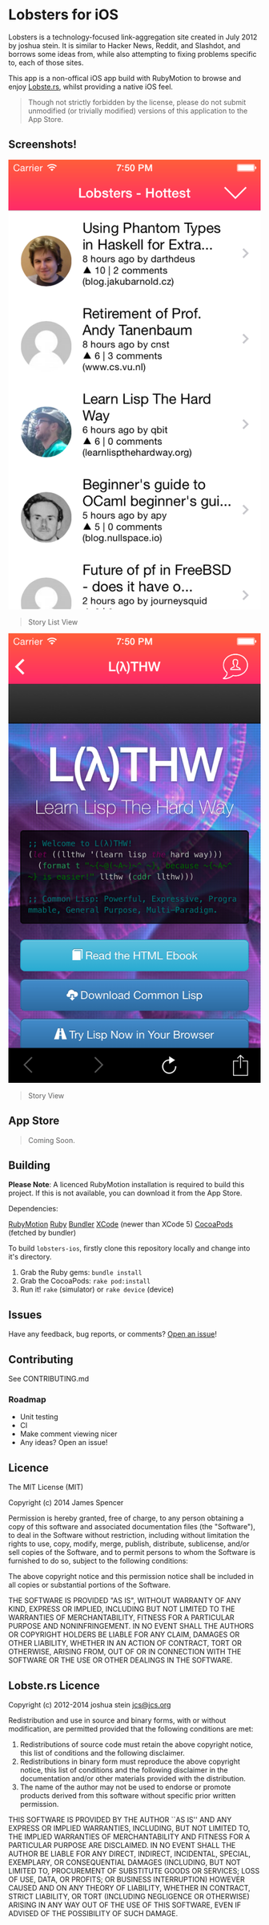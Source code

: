 # Lobsters for iOS

Lobsters is a technology-focused link-aggregation site created in July 2012 by joshua stein. It is similar to Hacker News, Reddit, and Slashdot, and borrows some ideas from, while also attempting to fixing problems specific to, each of those sites.

This app is a non-offical iOS app build with RubyMotion to browse and enjoy [Lobste.rs](http://lobste.rs), whilst providing a native iOS feel.

>Though not strictly forbidden by the license, please do not submit unmodified (or trivially modified) versions of this application to the App Store.

## Screenshots!

![story list view](screens/one.png)
>Story List View

![story view](screens/two.png)
>Story View

## App Store

>Coming Soon.

## Building

__Please Note__: A licenced RubyMotion installation is required to build this project. If this is not available, you can download it from the App Store.

Dependencies:

[RubyMotion](http://www.rubymotion.com/)
[Ruby](https://www.ruby-lang.org/en/)
[Bundler](http://bundler.io/)
[XCode](https://developer.apple.com/xcode/) (newer than XCode 5)
[CocoaPods](http://cocoapods.org/) (fetched by bundler)

To build `lobsters-ios`, firstly clone this repository locally and change into it's directory.

1. Grab the Ruby gems: `bundle install`
2. Grab the CocoaPods: `rake pod:install`
3. Run it! `rake` (simulator) or `rake device` (device)

## Issues

Have any feedback, bug reports, or comments? [Open an issue](https://github.com/JamesS237/lobsters-ios/issues)!

## Contributing

See CONTRIBUTING.md

### Roadmap
- Unit testing
- CI
- Make comment viewing nicer
- Any ideas? Open an issue!

## Licence

The MIT License (MIT)

Copyright (c) 2014 James Spencer

Permission is hereby granted, free of charge, to any person obtaining a copy
of this software and associated documentation files (the "Software"), to deal
in the Software without restriction, including without limitation the rights
to use, copy, modify, merge, publish, distribute, sublicense, and/or sell
copies of the Software, and to permit persons to whom the Software is
furnished to do so, subject to the following conditions:

The above copyright notice and this permission notice shall be included in
all copies or substantial portions of the Software.

THE SOFTWARE IS PROVIDED "AS IS", WITHOUT WARRANTY OF ANY KIND, EXPRESS OR
IMPLIED, INCLUDING BUT NOT LIMITED TO THE WARRANTIES OF MERCHANTABILITY,
FITNESS FOR A PARTICULAR PURPOSE AND NONINFRINGEMENT. IN NO EVENT SHALL THE
AUTHORS OR COPYRIGHT HOLDERS BE LIABLE FOR ANY CLAIM, DAMAGES OR OTHER
LIABILITY, WHETHER IN AN ACTION OF CONTRACT, TORT OR OTHERWISE, ARISING FROM,
OUT OF OR IN CONNECTION WITH THE SOFTWARE OR THE USE OR OTHER DEALINGS IN
THE SOFTWARE.

## Lobste.rs Licence

Copyright (c) 2012-2014 joshua stein <jcs@jcs.org>

Redistribution and use in source and binary forms, with or without
modification, are permitted provided that the following conditions
are met:

1. Redistributions of source code must retain the above copyright
   notice, this list of conditions and the following disclaimer.
2. Redistributions in binary form must reproduce the above copyright
   notice, this list of conditions and the following disclaimer in the
   documentation and/or other materials provided with the distribution.
3. The name of the author may not be used to endorse or promote products
   derived from this software without specific prior written permission.

THIS SOFTWARE IS PROVIDED BY THE AUTHOR ``AS IS'' AND ANY EXPRESS OR
IMPLIED WARRANTIES, INCLUDING, BUT NOT LIMITED TO, THE IMPLIED WARRANTIES
OF MERCHANTABILITY AND FITNESS FOR A PARTICULAR PURPOSE ARE DISCLAIMED.
IN NO EVENT SHALL THE AUTHOR BE LIABLE FOR ANY DIRECT, INDIRECT,
INCIDENTAL, SPECIAL, EXEMPLARY, OR CONSEQUENTIAL DAMAGES (INCLUDING, BUT
NOT LIMITED TO, PROCUREMENT OF SUBSTITUTE GOODS OR SERVICES; LOSS OF USE,
DATA, OR PROFITS; OR BUSINESS INTERRUPTION) HOWEVER CAUSED AND ON ANY
THEORY OF LIABILITY, WHETHER IN CONTRACT, STRICT LIABILITY, OR TORT
(INCLUDING NEGLIGENCE OR OTHERWISE) ARISING IN ANY WAY OUT OF THE USE OF
THIS SOFTWARE, EVEN IF ADVISED OF THE POSSIBILITY OF SUCH DAMAGE.
